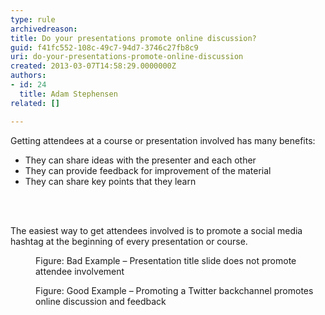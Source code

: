 ```yaml
---
type: rule
archivedreason: 
title: Do your presentations promote online discussion?
guid: f41fc552-108c-49c7-94d7-3746c27fb8c9
uri: do-your-presentations-promote-online-discussion
created: 2013-03-07T14:58:29.0000000Z
authors:
- id: 24
  title: Adam Stephensen
related: []

---
```



<p>Getting attendees at a course or presentation involved has many benefits&#58;<br></p><ul><li>They can share ideas with the presenter and each other</li><li>They can provide feedback for improvement of the material</li><li>They can share key points that they learn</li></ul>

<br><excerpt class='endintro'></excerpt><br>
<p>The easiest way to get attendees involved is to promote a social media​ hashtag at the beginning of every presentation or course.</p><dl class="badImage"><dt><img src="/PublishingImages/presentation-promote-bad.jpg" alt="" /></dt><dd>Figure&#58; Bad Example – Presentation title slide does not promote attendee involvement</dd></dl><dl class="goodImage"><dt><img src="/PublishingImages/presentation-promote-good.jpg" alt="" /></dt><dd>Figure&#58; Good Example – Promoting a Twitter backchannel promotes online discussion and feedback</dd></dl>







